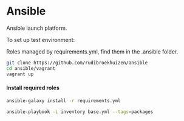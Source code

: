 # Ansible

Ansible launch platform.

To set up test environment:

Roles managed by requirements.yml, find them in the .ansible folder.

```bash
git clone https://github.com/rudibroekhuizen/ansible
cd ansible/vagrant
vagrant up
```

#### Install required roles
```bash
ansible-galaxy install -r requirements.yml
```



```bash
ansible-playbook -i inventory base.yml --tags=packages
```
